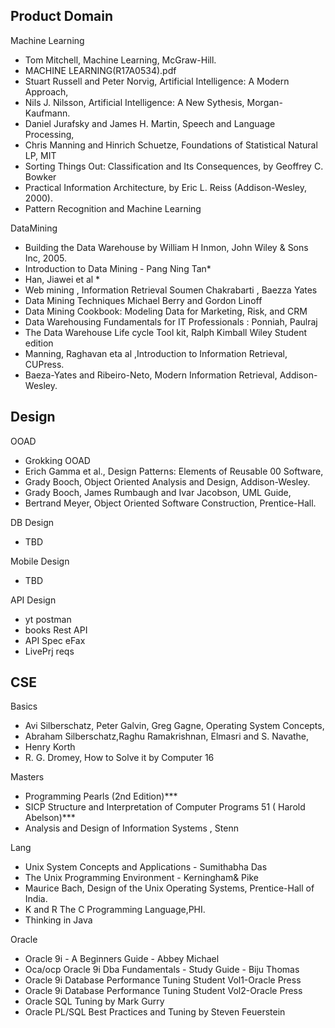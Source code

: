 ## Product Domain
Machine Learning
* Tom Mitchell, Machine Learning, McGraw-Hill.
* MACHINE LEARNING(R17A0534).pdf
* Stuart Russell and Peter Norvig, Artificial Intelligence: A Modern Approach,
* Nils J. Nilsson, Artificial Intelligence: A New Sythesis, Morgan-Kaufmann. 
* Daniel Jurafsky and James H. Martin, Speech and Language Processing,
* Chris Manning and Hinrich Schuetze, Foundations of Statistical Natural LP, MIT
* Sorting Things Out: Classification and Its Consequences, by Geoffrey C. Bowker 
* Practical Information Architecture, by Eric L. Reiss (Addison-Wesley, 2000).
* Pattern Recognition and Machine Learning

DataMining
* Building the Data Warehouse by William H Inmon, John Wiley & Sons Inc, 2005.
* Introduction to Data Mining - Pang Ning Tan*
* Han, Jiawei et al *
* Web mining , Information Retrieval Soumen Chakrabarti , Baezza Yates
* Data Mining Techniques Michael Berry and Gordon Linoff 
* Data Mining Cookbook: Modeling Data for Marketing, Risk, and CRM
* Data Warehousing Fundamentals for IT Professionals : Ponniah, Paulraj
* The Data Warehouse Life cycle Tool kit, Ralph Kimball Wiley Student edition
* Manning, Raghavan eta al ,Introduction to Information Retrieval, CUPress.
* Baeza-Yates and Ribeiro-Neto, Modern Information Retrieval, Addison-Wesley.


## Design
OOAD
* Grokking OOAD
* Erich Gamma et al., Design Patterns: Elements of Reusable 00 Software,
* Grady Booch, Object Oriented Analysis and Design, Addison-Wesley.
* Grady Booch, James Rumbaugh and Ivar Jacobson, UML Guide,
* Bertrand Meyer, Object Oriented Software Construction, Prentice-Hall.

DB Design
* TBD

Mobile Design
* TBD

API Design
* yt postman
* books Rest API
* API Spec eFax
* LivePrj reqs

## CSE
Basics
* Avi Silberschatz, Peter Galvin, Greg Gagne, Operating System Concepts,
* Abraham Silberschatz,Raghu Ramakrishnan,  Elmasri and S. Navathe, 
* Henry Korth
* R. G. Dromey, How to Solve it by Computer 16

Masters
* Programming Pearls (2nd Edition)***
* SICP Structure and Interpretation of Computer Programs 51 ( Harold Abelson)***
* Analysis and Design of Information Systems , Stenn 

Lang
* Unix System Concepts and Applications - Sumithabha Das
* The Unix Programming Environment - Kerningham& Pike
* Maurice Bach, Design of the Unix Operating Systems, Prentice-Hall of India.
* K and R The C Programming Language,PHI.
* Thinking in Java

Oracle
* Oracle 9i - A Beginners Guide - Abbey Michael
* Oca/ocp Oracle 9i Dba Fundamentals - Study Guide - Biju Thomas
* Oracle 9i Database Performance Tuning Student Vol1-Oracle Press
* Oracle 9i Database Performance Tuning Student Vol2-Oracle Press
* Oracle SQL Tuning by Mark Gurry
* Oracle PL/SQL Best Practices and Tuning by Steven Feuerstein






